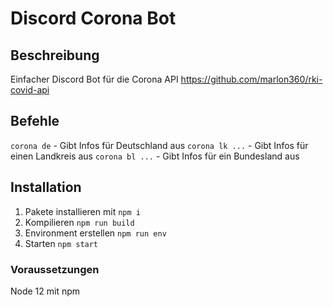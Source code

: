 # Discord Corona Bot

## Beschreibung

Einfacher Discord Bot für die Corona API <https://github.com/marlon360/rki-covid-api>

## Befehle

`corona de` - Gibt Infos für Deutschland aus
`corona lk ...` - Gibt Infos für einen Landkreis aus
`corona bl ...` - Gibt Infos für ein Bundesland aus

## Installation

1. Pakete installieren mit `npm i`
2. Kompilieren `npm run build`
3. Environment erstellen `npm run env`
4. Starten `npm start`

### Voraussetzungen

Node 12 mit npm
